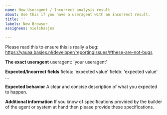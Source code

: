 ```yaml
---
name: New Useragent / Incorrect analysis result
about: Use this if you have a useragent with an incorrect result.
title: ''
labels: New Browser
assignees: nielsbasjes

---
```


Please read this to ensure this is really a bug:
https://yauaa.basjes.nl/developer/reportingissues/#these-are-not-bugs

**The exact useragent**
useragent: 'your useragent'

**Expected/Incorrect fields**
fielda: 'expected value'
fieldb: 'expected value'
...

**Expected behavior**
A clear and concise description of what you expected to happen.

**Additional information**
If you know of specifications provided by the builder of the agent or system at hand then please provide these specifications.
